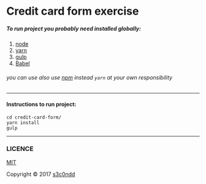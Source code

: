 Credit card form exercise
======================

##### To run project you probably need installed globally: 
1. [node](https://nodejs.org/en/) 
2. [yarn](https://yarnpkg.com/lang/en/)
3. [gulp](http://gulpjs.com/) 
4. [Babel](https://babeljs.io/)

###### you can use also use [npm](https://www.npmjs.com/) instead `yarn` at your own responsibility

----
#### Instructions to run project:
```
cd credit-card-form/
yarn install
gulp
```
----
### LICENCE 

[MIT](https://opensource.org/licenses/MIT)

Copyright © 2017 [s3c0ndd](https://github.com/s3c0nDD)

